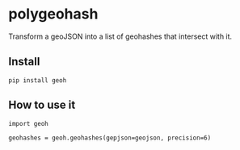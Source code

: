 # polygeohash
Transform a geoJSON into a list of geohashes that intersect with it.


## Install

`pip install geoh`


## How to use it

```
import geoh

geohashes = geoh.geohashes(gepjson=geojson, precision=6)

```
